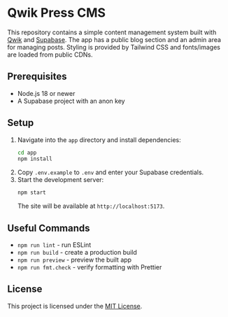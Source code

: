 # Qwik Press CMS

This repository contains a simple content management system built with [Qwik](https://qwik.dev/) and [Supabase](https://supabase.com/). The app has a public blog section and an admin area for managing posts. Styling is provided by Tailwind CSS and fonts/images are loaded from public CDNs.

## Prerequisites

- Node.js 18 or newer
- A Supabase project with an anon key

## Setup

1. Navigate into the `app` directory and install dependencies:
   ```bash
   cd app
   npm install
   ```
2. Copy `.env.example` to `.env` and enter your Supabase credentials.
3. Start the development server:
   ```bash
   npm start
   ```
   The site will be available at `http://localhost:5173`.

## Useful Commands

- `npm run lint` - run ESLint
- `npm run build` - create a production build
- `npm run preview` - preview the built app
- `npm run fmt.check` - verify formatting with Prettier

## License

This project is licensed under the [MIT License](LICENSE).
